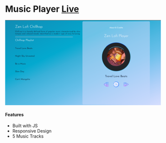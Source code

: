 # Music Player  [Live](https://shiv123478.github.io/Music-Player/)
 
![theme](/assets/theme.png)

#### Features
- Built with JS
- Responsive Design
- 5 Music Tracks
